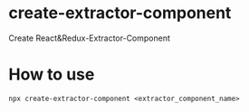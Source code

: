# create-extractor-component
Create React&Redux-Extractor-Component

# How to use
```
npx create-extractor-component <extractor_component_name>
```
